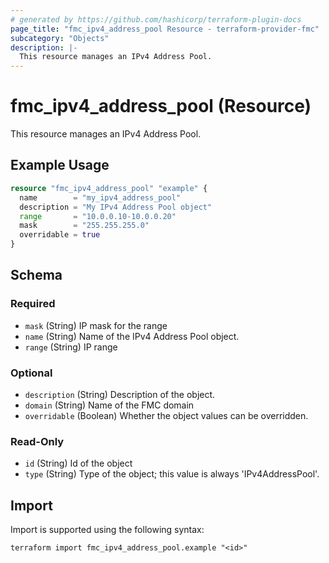```yaml
---
# generated by https://github.com/hashicorp/terraform-plugin-docs
page_title: "fmc_ipv4_address_pool Resource - terraform-provider-fmc"
subcategory: "Objects"
description: |-
  This resource manages an IPv4 Address Pool.
---
```


# fmc_ipv4_address_pool (Resource)

This resource manages an IPv4 Address Pool.

## Example Usage

```terraform
resource "fmc_ipv4_address_pool" "example" {
  name        = "my_ipv4_address_pool"
  description = "My IPv4 Address Pool object"
  range       = "10.0.0.10-10.0.0.20"
  mask        = "255.255.255.0"
  overridable = true
}
```

<!-- schema generated by tfplugindocs -->
## Schema

### Required

- `mask` (String) IP mask for the range
- `name` (String) Name of the IPv4 Address Pool object.
- `range` (String) IP range

### Optional

- `description` (String) Description of the object.
- `domain` (String) Name of the FMC domain
- `overridable` (Boolean) Whether the object values can be overridden.

### Read-Only

- `id` (String) Id of the object
- `type` (String) Type of the object; this value is always 'IPv4AddressPool'.

## Import

Import is supported using the following syntax:

```shell
terraform import fmc_ipv4_address_pool.example "<id>"
```
